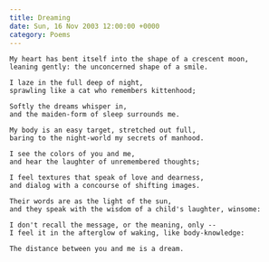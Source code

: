 ```yaml
---
title: Dreaming
date: Sun, 16 Nov 2003 12:00:00 +0000
category: Poems
---
```


    My heart has bent itself into the shape of a crescent moon,  
    leaning gently: the unconcerned shape of a smile.

    I laze in the full deep of night,  
    sprawling like a cat who remembers kittenhood;

    Softly the dreams whisper in,  
    and the maiden-form of sleep surrounds me.

    My body is an easy target, stretched out full,  
    baring to the night-world my secrets of manhood.

    I see the colors of you and me,  
    and hear the laughter of unremembered thoughts;

    I feel textures that speak of love and dearness,  
    and dialog with a concourse of shifting images.

    Their words are as the light of the sun,  
    and they speak with the wisdom of a child's laughter, winsome:

    I don't recall the message, or the meaning, only --  
    I feel it in the afterglow of waking, like body-knowledge:

    The distance between you and me is a dream.


